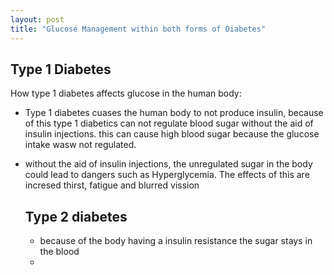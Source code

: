 ```yaml
---
layout: post
title: "Glucose Management within both forms of Diabetes"
---
```


## Type 1 Diabetes
How type 1 diabetes affects glucose in the human body: 
- Type 1 diabetes cuases the human body to not produce insulin, because of this type 1 diabetics can not regulate blood sugar without the aid of insulin injections. this can cause high blood sugar because the glucose intake wasw not regulated.
- without the aid of insulin injections, the unregulated sugar in the body could lead to dangers such as Hyperglycemia. The effects of this are incresed thirst, fatigue and blurred vission

  ## Type 2 diabetes
  - because of the body having a insulin resistance the sugar stays in the blood
  - 
